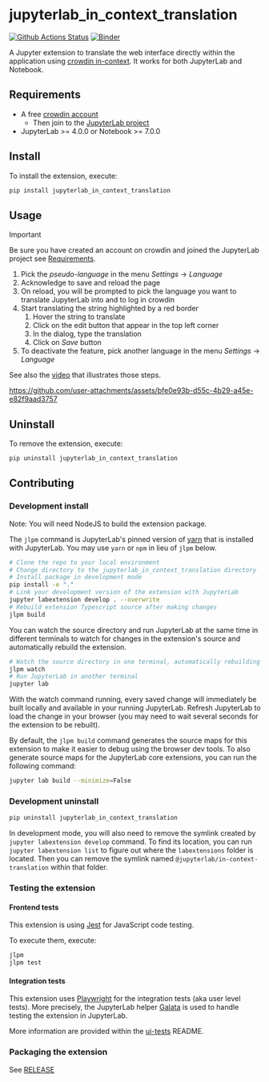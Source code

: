 # jupyterlab_in_context_translation

[![Github Actions Status](https://github.com/jupyterlab-contrib/in-context-translation/workflows/Build/badge.svg)](https://github.com/jupyterlab-contrib/in-context-translation/actions/workflows/build.yml)
[![Binder](https://mybinder.org/badge_logo.svg)](https://mybinder.org/v2/gh/jupyterlab-contrib/in-context-translation/main?urlpath=lab)

A Jupyter extension to translate the web interface directly within the application using [crowdin in-context](https://support.crowdin.com/in-context-localization). It works for both JupyterLab and Notebook.

## Requirements

- A free [crowdin account](https://crowdin.com/)
  - Then join to the [JupyterLab project](https://crowdin.com/project/jupyterlab)
- JupyterLab >= 4.0.0 or Notebook >= 7.0.0

## Install

To install the extension, execute:

```bash
pip install jupyterlab_in_context_translation
```

## Usage

> [!IMPORTANT]
> Be sure you have created an account on crowdin and joined the JupyterLab project see [Requirements](#requirements).

1. Pick the _pseudo-language_ in the menu _Settings_ -> _Language_
1. Acknowledge to save and reload the page
1. On reload, you will be prompted to pick the language you want to translate JupyterLab into and to log in crowdin
1. Start translating the string highlighted by a red border
   1. Hover the string to translate
   1. Click on the edit button that appear in the top left corner
   1. In the dialog, type the translation
   1. Click on _Save_ button
1. To deactivate the feature, pick another language in the menu _Settings_ -> _Language_

See also the [video](./demo_in_context_translation.mp4) that illustrates
those steps.

https://github.com/user-attachments/assets/bfe0e93b-d55c-4b29-a45e-e82f9aad3757

## Uninstall

To remove the extension, execute:

```bash
pip uninstall jupyterlab_in_context_translation
```

## Contributing

### Development install

Note: You will need NodeJS to build the extension package.

The `jlpm` command is JupyterLab's pinned version of
[yarn](https://yarnpkg.com/) that is installed with JupyterLab. You may use
`yarn` or `npm` in lieu of `jlpm` below.

```bash
# Clone the repo to your local environment
# Change directory to the jupyterlab_in_context_translation directory
# Install package in development mode
pip install -e "."
# Link your development version of the extension with JupyterLab
jupyter labextension develop . --overwrite
# Rebuild extension Typescript source after making changes
jlpm build
```

You can watch the source directory and run JupyterLab at the same time in different terminals to watch for changes in the extension's source and automatically rebuild the extension.

```bash
# Watch the source directory in one terminal, automatically rebuilding when needed
jlpm watch
# Run JupyterLab in another terminal
jupyter lab
```

With the watch command running, every saved change will immediately be built locally and available in your running JupyterLab. Refresh JupyterLab to load the change in your browser (you may need to wait several seconds for the extension to be rebuilt).

By default, the `jlpm build` command generates the source maps for this extension to make it easier to debug using the browser dev tools. To also generate source maps for the JupyterLab core extensions, you can run the following command:

```bash
jupyter lab build --minimize=False
```

### Development uninstall

```bash
pip uninstall jupyterlab_in_context_translation
```

In development mode, you will also need to remove the symlink created by `jupyter labextension develop`
command. To find its location, you can run `jupyter labextension list` to figure out where the `labextensions`
folder is located. Then you can remove the symlink named `@jupyterlab/in-context-translation` within that folder.

### Testing the extension

#### Frontend tests

This extension is using [Jest](https://jestjs.io/) for JavaScript code testing.

To execute them, execute:

```sh
jlpm
jlpm test
```

#### Integration tests

This extension uses [Playwright](https://playwright.dev/docs/intro) for the integration tests (aka user level tests).
More precisely, the JupyterLab helper [Galata](https://github.com/jupyterlab/jupyterlab/tree/master/galata) is used to handle testing the extension in JupyterLab.

More information are provided within the [ui-tests](./ui-tests/README.md) README.

### Packaging the extension

See [RELEASE](RELEASE.md)
